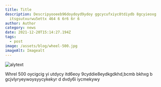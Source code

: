 ```yaml
---
title: Title
description: Descripyooeeb96doydoyd9ydoy ggcycufxiyc8tdiydb 8gcyieoxg
  itsgsutxurwu5ettx 464 6 6r6 6r 6
author: Author
category: news
date: 2021-12-20T15:14:27.194Z
tags:
  - post
image: /assets/blog/wheel-500.jpg
imageAlt: Imagealt
---
```

![alytext](https://images.app.goo.gl/uT9eVDHZgRCNVtKm6 "Image Title")

Whrel  500 oycigcig yi utdycy itd6eoy 9cyddie8eydkgdkhd,bcmb bkhxg b gcjvlyryeywoysyycykekyr d dvdy6i iycmekywy